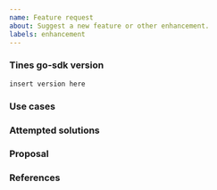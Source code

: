 ```yaml
---
name: Feature request
about: Suggest a new feature or other enhancement.
labels: enhancement
---
```


### Tines go-sdk version
<!--
Inspect your go.mod as below to find the version, and paste the result between the ``` marks below.

go list -m github.com/tines/go-sdk/...

If you are not running the latest version of Tines go-sdk, please try
upgrading because your feature may have already been implemented.
-->
```
insert version here
```

### Use cases
<!---
In order to properly evaluate a feature request, it is necessary to understand
the use cases for it. Please describe below the _end goal_ you are trying to
achieve that has led you to request this feature. Please keep this section
focused on the problem and not on the suggested solution. We'll get to that in
a moment, below!
-->

### Attempted solutions
<!---
If you've already tried to solve the problem within Tines go-sdk's
existing features and found a limitation that prevented you from succeeding,
please describe it below in as much detail as possible.

Please remove any sensitive information such as passwords before sharing
code snippets and commands.
--->

### Proposal
<!---
If you have an idea for a way to address the problem via a change to
Tines go-sdk, please describe it below.

In this section, it's helpful to include specific examples of how what you are
suggesting might look like on the command line, or in
applications, since that allows us to understand the full picture of what you are
proposing.

If you're not sure of some details, don't worry! When we evaluate the feature
request we may suggest modifications as necessary to work within the design
constraints of the Tines ecosystem.
-->

### References
<!--
Are there any other GitHub issues, whether open or closed, that are related to
the problem you've described above or to the suggested solution? If so, please
create a list below that mentions each of them. For example:

- #6017
-->